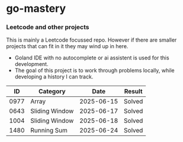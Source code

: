 # go-mastery

### Leetcode and other projects
This is mainly a Leetcode focussed repo. However if there are smaller projects that can fit in it they may wind up in here.
* Goland IDE with no autocomplete or ai assistent is used for this development.
* The goal of this project is to work through problems locally, while developing a history I can track.

| ID   | Category       | Date       | Result |
|------|----------------|------------| ------ |
| 0977 | Array          | 2025-06-15 | Solved |
| 0643 | Sliding Window | 2025-06-17 | Solved |
| 1004 | Sliding Window | 2025-06-18 | Solved |
| 1480 | Running Sum    | 2025-06-24 | Solved |
